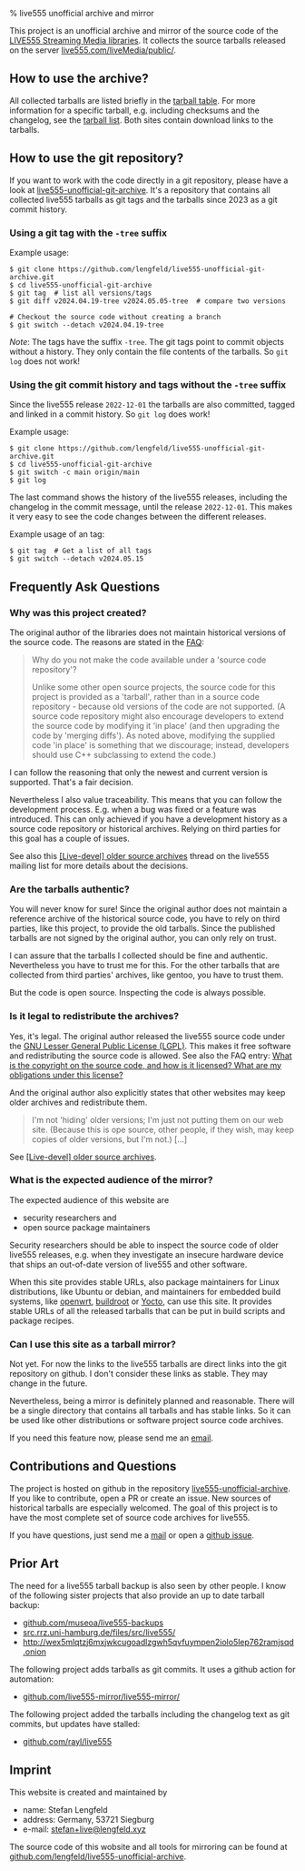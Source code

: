 % live555 unofficial archive and mirror

This project is an unofficial archive and mirror of the source code of the
[LIVE555 Streaming Media libraries](http://live555.com/liveMedia/). It collects
the source tarballs released on the server
[live555.com/liveMedia/public/](http://live555.com/liveMedia/public/).


## How to use the archive?

All collected tarballs are listed briefly in the [tarball table](table.html).
For more information for a specific tarball, e.g. including checksums and the
changelog, see the [tarball list](list.html). Both sites contain download
links to the tarballs.


## How to use the git repository?

If you want to work with the code directly in a git repository, please
have a look at
[live555-unofficial-git-archive](https://github.com/lengfeld/live555-unofficial-git-archive).
It's a repository that contains all collected live555 tarballs as git tags and
the tarballs since 2023 as a git commit history.


### Using a git tag with the `-tree` suffix

Example usage:

    $ git clone https://github.com/lengfeld/live555-unofficial-git-archive.git
    $ cd live555-unofficial-git-archive
    $ git tag  # list all versions/tags
    $ git diff v2024.04.19-tree v2024.05.05-tree  # compare two versions

    # Checkout the source code without creating a branch
    $ git switch --detach v2024.04.19-tree

_Note_: The tags have the suffix `-tree`. The git tags point to commit objects
without a history. They only contain the file contents of the tarballs. So `git
log` does not work!


### Using the git commit history and tags without the `-tree` suffix

Since the live555 release `2022-12-01` the tarballs are also committed,
tagged and linked in a commit history. So `git log` does work!

Example usage:

    $ git clone https://github.com/lengfeld/live555-unofficial-git-archive.git
    $ cd live555-unofficial-git-archive
    $ git switch -c main origin/main
    $ git log

The last command shows the history of the live555 releases, including the
changelog in the commit message, until the release `2022-12-01`. This makes it
very easy to see the code changes between the different releases.

Example usage of an tag:

    $ git tag  # Get a list of all tags
    $ git switch --detach v2024.05.15


## Frequently Ask Questions

### Why was this project created?

The original author of the libraries does not maintain historical versions of
the source code. The reasons are stated in the
[FAQ](http://live555.com/liveMedia/faq.html#no-source-code-repository):

> Why do you not make the code available under a 'source code repository'?
>
> Unlike some other open source projects, the source code for this project is
> provided as a 'tarball', rather than in a source code repository - because
> old versions of the code are not supported. (A source code repository might
> also encourage developers to extend the source code by modifying it 'in
> place' (and then upgrading the code by 'merging diffs'). As noted above,
> modifying the supplied code 'in place' is something that we discourage;
> instead, developers should use C++ subclassing to extend the code.)

I can follow the reasoning that only the newest and current version is
supported. That's a fair decision.

Nevertheless I also value traceability. This means that you can follow the
development process. E.g. when a bug was fixed or a feature was introduced.
This can only achieved if you have a development history as a source code
repository or historical archives.  Relying on third parties for this goal has
a couple of issues.

See also this [[Live-devel] older source
archives](http://lists.live555.com/pipermail/live-devel/2011-November/014127.html)
thread on the live555 mailing list for more details about the decisions.


### Are the tarballs authentic?

You will never know for sure! Since the original author does not maintain a
reference archive of the historical source code, you have to rely on third
parties, like this project, to provide the old tarballs. Since the published
tarballs are not signed by the original author, you can only rely on trust.

I can assure that the tarballs I collected should be fine and authentic.
Nevertheless you have to trust me for this. For the other tarballs that are
collected from third parties' archives, like gentoo, you have to trust them.

But the code is open source. Inspecting the code is always possible.


### Is it legal to redistribute the archives?

Yes, it's legal. The original author released the live555 source code under the
[GNU Lesser General Public License (LGPL)](https://www.gnu.org/licenses/lgpl-3.0.html).
This makes it free software and redistributing the source code is allowed.
See also the FAQ entry: [What is the copyright on the source code, and how is it licensed? What are my obligations under this license?](http://www.live555.com/liveMedia/faq.html#copyright-and-license)

And the original author also explicitly states that other websites may keep
older archives and redistribute them.

> I'm not 'hiding' older versions; I'm just not putting them on our web site.
> (Because this is ope source, other people, if they wish, may keep copies of
> older versions, but I'm not.)
> [...]

See [[Live-devel] older source archives](http://lists.live555.com/pipermail/live-devel/2011-November/014131.html).


### What is the expected audience of the mirror?

The expected audience of this website are

* security researchers and
* open source package maintainers

Security researchers should be able to inspect the source code of older live555
releases, e.g. when they investigate an insecure hardware device that ships an
out-of-date version of live555 and other software.

When this site provides stable URLs, also package maintainers for Linux
distributions, like Ubuntu or debian, and maintainers for embedded build
systems, like [openwrt](https://openwrt.org/),
[buildroot](https://buildroot.org/) or [Yocto](https://www.yoctoproject.org/),
can use this site. It provides stable URLs of all the released tarballs that
can be put in build scripts and package recipes.


### Can I use this site as a tarball mirror?

Not yet. For now the links to the live555 tarballs are direct links into the
git repository on github. I don't consider these links as stable. They may
change in the future.

Nevertheless, being a mirror is definitely planned and reasonable. There will be
a single directory that contains all tarballs and has stable links. So it can
be used like other distributions or software project source code archives.

If you need this feature now, please send me an
[email](mailto:stefan+live@lengfeld.xyz).


## Contributions and Questions

The project is hosted on github in the repository
[live555-unofficial-archive](https://github.com/lengfeld/live555-unofficial-archive/).
If you like to contribute, open a PR or create an issue. New sources of
historical tarballs are especially welcomed. The goal of this project is to
have the most complete set of source code archives for live555.

If you have questions, just send me a [mail](mailto:stefan+live@lengfeld.xyz)
or open a [github issue](https://github.com/lengfeld/live555-unofficial-archive/issues/new).


## Prior Art

The need for a live555 tarball backup is also seen by other people. I know of
the following sister projects that also provide an up to date tarball backup:

* [github.com/museoa/live555-backups](https://github.com/museoa/live555-backups)
* [src.rrz.uni-hamburg.de/files/src/live555/](https://src.rrz.uni-hamburg.de/files/src/live555/)
* http://wex5mlqtzj6mxjwkcugoadlzgwh5qvfuympen2iolo5lep762ramjsqd.onion

The following project adds tarballs as git commits. It uses a github action for automation:

* [github.com/live555-mirror/live555-mirror/](https://github.com/live555-mirror/live555-mirror/)

The following project added the tarballs including the changelog text as git
commits, but updates have stalled:

* [github.com/rayl/live555](https://github.com/rayl/live555)


## Imprint

This website is created and maintained by

* name: Stefan Lengfeld
* address: Germany, 53721 Siegburg
* e-mail: [stefan+live@lengfeld.xyz](mailto:stefan+live@lengfeld.xyz)

The source code of this wobsite and all tools for mirroring can be found at
[github.com/lengfeld/live555-unofficial-archive](https://github.com/lengfeld/live555-unofficial-archive).
